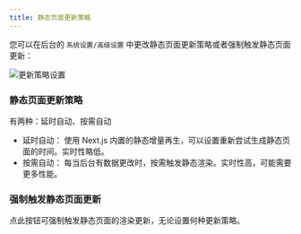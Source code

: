 ```yaml
---
title: 静态页面更新策略
---
```


您可以在后台的 `系统设置/高级设置` 中更改静态页面更新策略或者强制触发静态页面更新：

![更新策略设置](https://pic.mereith.com/img/7bb50e93e1ef869b6117cd88c92ebb72.clipboard-2023-02-01.png)

### 静态页面更新策略

有两种：延时自动、按需自动

- 延时自动： 使用 Next.js 内置的静态增量再生，可以设置重新尝试生成静态页面的时间。实时性略低。
- 按需自动： 每当后台有数据更改时，按需触发静态渲染。实时性高，可能需要更多性能。

### 强制触发静态页面更新

点此按钮可强制触发静态页面的渲染更新，无论设置何种更新策略。
